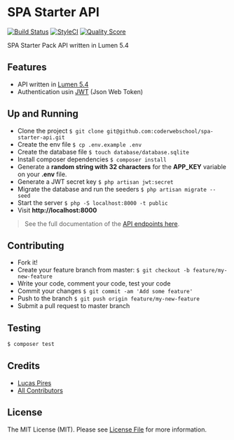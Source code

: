 # SPA Starter API

[![Build Status][ico-travis]][link-travis]
[![StyleCI][icon-styleci]][link-styleci]
[![Quality Score][ico-code-quality]][link-code-quality]

SPA Starter Pack API written in Lumen 5.4

## Features

- API written in [Lumen 5.4](https://github.com/laravel/lumen/tree/v5.4.0)
- Authentication usin [JWT](https://github.com/tymondesigns/jwt-auth) (Json Web Token)

## Up and Running

- Clone the project `$ git clone git@github.com:coderwebschool/spa-starter-api.git`
- Create the env file `$ cp .env.example .env`
- Create the database file `$ touch database/database.sqlite`
- Install composer dependencies `$ composer install`
- Generate a **random string with 32 characters** for the **APP_KEY** variable on your **.env** file.
- Generate a JWT secret key `$ php artisan jwt:secret`
- Migrate the database and run the seeders `$ php artisan migrate --seed`
- Start the server `$ php -S localhost:8000 -t public`
- Visit **http://localhost:8000**

> See the full documentation of the [API endpoints here][link-endpoits-doc].

## Contributing

- Fork it!
- Create your feature branch from master: `$ git checkout -b feature/my-new-feature`
- Write your code, comment your code, test your code
- Commit your changes `$ git commit -am 'Add some feature'`
- Push to the branch `$ git push origin feature/my-new-feature`
- Submit a pull request to master branch

## Testing

``` bash
$ composer test
```

## Credits

- [Lucas Pires][link-author]
- [All Contributors][link-contributors]

## License

The MIT License (MIT). Please see [License File](LICENSE.md) for more information.

[ico-travis]: https://img.shields.io/travis/coderwebschool/spa-starter-api/master.svg?style=flat-square
[icon-styleci]: https://styleci.io/repos/79132679/shield?branch=master
[ico-code-quality]: https://img.shields.io/codeclimate/github/coderwebschool/spa-starter-api.svg?style=flat-square

[link-travis]: https://travis-ci.org/coderwebschool/spa-starter-api
[link-styleci]: https://styleci.io/repos/79132679
[link-code-quality]: https://codeclimate.com/github/coderwebschool/spa-starter-api/code
[link-author]: https://github.com/flyingluscas
[link-contributors]: ../../contributors
[link-endpoits-doc]: ENDPOINTS.md
